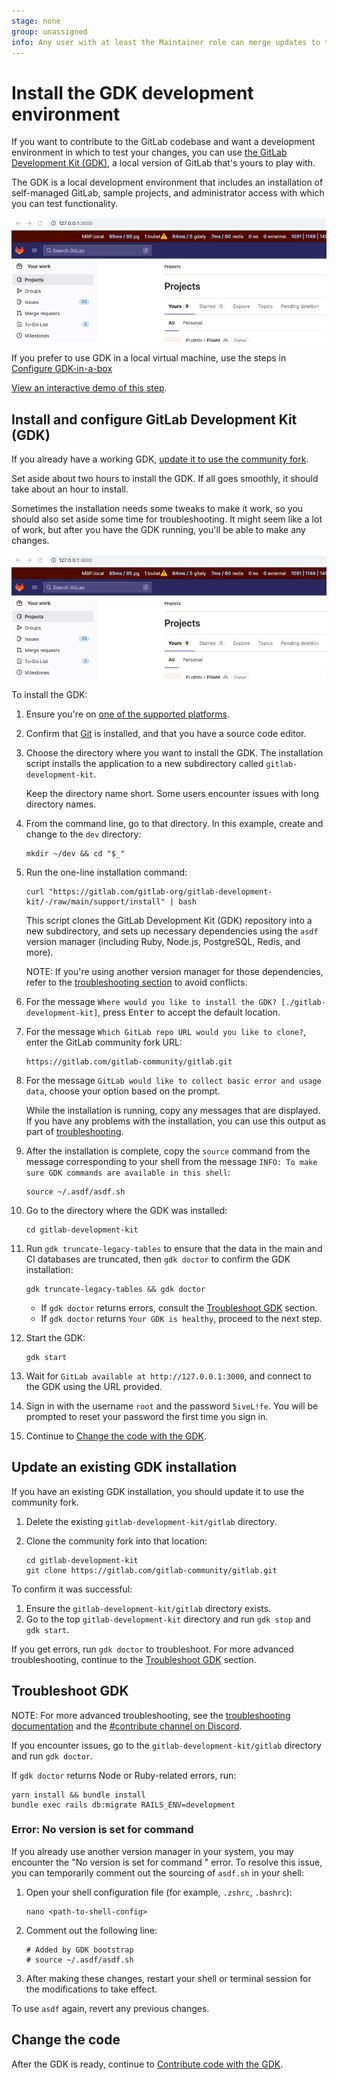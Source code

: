 ```yaml
---
stage: none
group: unassigned
info: Any user with at least the Maintainer role can merge updates to this content. For details, see https://docs.gitlab.com/ee/development/development_processes.html#development-guidelines-review.
---
```


# Install the GDK development environment

If you want to contribute to the GitLab codebase and want a development environment in which to test
your changes, you can use [the GitLab Development Kit (GDK)](https://gitlab.com/gitlab-org/gitlab-development-kit),
a local version of GitLab that's yours to play with.

The GDK is a local development environment that includes an installation of self-managed GitLab,
sample projects, and administrator access with which you can test functionality.

![GDK](../img/gdk_home_v15_11.png)

If you prefer to use GDK in a local virtual machine, use the steps in [Configure GDK-in-a-box](configure-dev-env-gdk-in-a-box.md)

[View an interactive demo of this step](https://gitlab.navattic.com/xtk20s8x).

## Install and configure GitLab Development Kit (GDK)

If you already have a working GDK,
[update it to use the community fork](#update-an-existing-gdk-installation).

Set aside about two hours to install the GDK. If all goes smoothly, it
should take about an hour to install.

Sometimes the installation needs some tweaks to make it work, so you should
also set aside some time for troubleshooting.
It might seem like a lot of work, but after you have the GDK running,
you'll be able to make any changes.

![GitLab in GDK](../img/gdk_home_v15_11.png)

To install the GDK:

1. Ensure you're on
   [one of the supported platforms](https://gitlab.com/gitlab-org/gitlab-development-kit/-/tree/main/#supported-platforms).
1. Confirm that [Git](../../../topics/git/how_to_install_git/index.md) is installed,
   and that you have a source code editor.
1. Choose the directory where you want to install the GDK.
   The installation script installs the application to a new subdirectory called `gitlab-development-kit`.

   Keep the directory name short. Some users encounter issues with long directory names.

1. From the command line, go to that directory.
   In this example, create and change to the `dev` directory:

   ```shell
   mkdir ~/dev && cd "$_"
   ```

1. Run the one-line installation command:

   ```shell
   curl "https://gitlab.com/gitlab-org/gitlab-development-kit/-/raw/main/support/install" | bash
   ```

   This script clones the GitLab Development Kit (GDK) repository into a new subdirectory, and sets up necessary dependencies using the `asdf` version manager (including Ruby, Node.js, PostgreSQL, Redis, and more).

   NOTE:
   If you're using another version manager for those dependencies, refer to the [troubleshooting section](#error-no-version-is-set-for-command) to avoid conflicts.

1. For the message `Where would you like to install the GDK? [./gitlab-development-kit]`,
   press <kbd>Enter</kbd> to accept the default location.
1. For the message `Which GitLab repo URL would you like to clone?`, enter the GitLab community fork URL:

   ```shell
   https://gitlab.com/gitlab-community/gitlab.git
   ```

1. For the message `GitLab would like to collect basic error and usage data`,
   choose your option based on the prompt.

   While the installation is running, copy any messages that are displayed.
   If you have any problems with the installation, you can use this output as
   part of [troubleshooting](#troubleshoot-gdk).

1. After the installation is complete,
   copy the `source` command from the message corresponding to your shell
   from the message `INFO: To make sure GDK commands are available in this shell`:

   ```shell
   source ~/.asdf/asdf.sh
   ```

1. Go to the directory where the GDK was installed:

   ```shell
   cd gitlab-development-kit
   ```

1. Run `gdk truncate-legacy-tables` to ensure that the data in the main and CI databases are truncated,
   then `gdk doctor` to confirm the GDK installation:

   ```shell
   gdk truncate-legacy-tables && gdk doctor
   ```

   - If `gdk doctor` returns errors, consult the [Troubleshoot GDK](#troubleshoot-gdk) section.
   - If `gdk doctor` returns `Your GDK is healthy`, proceed to the next step.

1. Start the GDK:

   ```shell
   gdk start
   ```

1. Wait for `GitLab available at http://127.0.0.1:3000`,
   and connect to the GDK using the URL provided.

1. Sign in with the username `root` and the password `5iveL!fe`. You will be prompted
   to reset your password the first time you sign in.

1. Continue to [Change the code with the GDK](contribute-gdk.md).

## Update an existing GDK installation

If you have an existing GDK installation, you should update it to use the community fork.

1. Delete the existing `gitlab-development-kit/gitlab` directory.
1. Clone the community fork into that location:

   ```shell
   cd gitlab-development-kit
   git clone https://gitlab.com/gitlab-community/gitlab.git
   ```

To confirm it was successful:

1. Ensure the `gitlab-development-kit/gitlab` directory exists.
1. Go to the top `gitlab-development-kit` directory and run `gdk stop` and `gdk start`.

If you get errors, run `gdk doctor` to troubleshoot.
For more advanced troubleshooting, continue to the [Troubleshoot GDK](#troubleshoot-gdk) section.

## Troubleshoot GDK

NOTE:
For more advanced troubleshooting, see
the [troubleshooting documentation](https://gitlab.com/gitlab-org/gitlab-development-kit/-/tree/main/doc/troubleshooting)
and the [#contribute channel on Discord](https://discord.com/channels/778180511088640070/997442331202564176).

If you encounter issues, go to the `gitlab-development-kit/gitlab`
directory and run `gdk doctor`.

If `gdk doctor` returns Node or Ruby-related errors, run:

```shell
yarn install && bundle install
bundle exec rails db:migrate RAILS_ENV=development
```

### Error: No version is set for command

If you already use another version manager in your system, you may encounter the "No version is set for command <command>" error.
To resolve this issue, you can temporarily comment out the sourcing of `asdf.sh` in your shell:

1. Open your shell configuration file (for example, `.zshrc`, `.bashrc`):

   ```shell
   nano <path-to-shell-config>
   ```

1. Comment out the following line:

   ```shell
   # Added by GDK bootstrap
   # source ~/.asdf/asdf.sh
   ```

1. After making these changes, restart your shell or terminal session for the modifications to take effect.

To use `asdf` again, revert any previous changes.

## Change the code

After the GDK is ready, continue to [Contribute code with the GDK](contribute-gdk.md).

